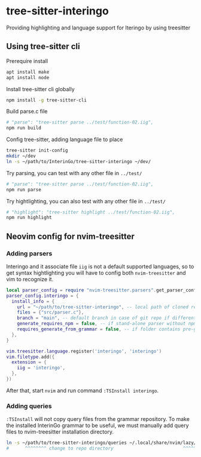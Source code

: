 # tree-sitter-interingo

Providing highlighting and language support for Iteringo by using treesitter

## Using tree-sitter cli

Prerequire install
```sh
apt install make
apt install node
```

Install tree-sitter cli globally
```sh
npm install -g tree-sitter-cli
```

Build parse.c file
```sh
# "parse": "tree-sitter parse ../test/function-02.iig",
npm run build
```

Config tree-sitter, adding language file to place
```sh
tree-sitter init-config
mkdir ~/dev
ln -s ~/path/to/InterinGo/tree-sitter-interingo ~/dev/
```

Try parsing, you can test with any other file in `../test/`
```sh
# "parse": "tree-sitter parse ../test/function-02.iig",
npm run parse
```

Try hightlighting, you can also test with any other file in `../test/`
```sh
# "highlight": "tree-sitter highlight ../test/function-02.iig",
npm run highlight
```

## Neovim config for nvim-treesitter

### Adding parsers

Interingo and it associate file `iig` is not a default supported languages, so to get syntax hightlighting you will have to config both `nvim-treesitter` and vim to recognize it.

```lua
local parser_config = require "nvim-treesitter.parsers".get_parser_configs()
parser_config.interingo = {
  install_info = {
    url = "~/path/to/tree-sitter-interingo", -- local path of cloned repo
    files = {"src/parser.c"},
    branch = "main", -- default branch in case of git repo if different from master
    generate_requires_npm = false, -- if stand-alone parser without npm dependencies
    requires_generate_from_grammar = false, -- if folder contains pre-generated src/parser.c
  },
}

vim.treesitter.language.register('interingo', 'interingo')
vim.filetype.add({
  extension = {
    iig = 'interingo',
  },
})
```

After that, start `nvim` and run command `:TSInstall interingo`.

### Adding queries

`:TSInstall` will not copy query files from the grammar repository. To make the installed InterinGo grammar to be useful, we must manually add query files to nvim-treesitter installation directory.

```sh
ln -s ~/path/to/tree-sitter-interingo/queries ~/.local/share/nvim/lazy/nvim-treesitter/interingo
#      ^^^^^^^^ change to repo directory                          ^^^^^^^^^^^^^^^^^^^^ repace this path if you not using lazy package manager
```

